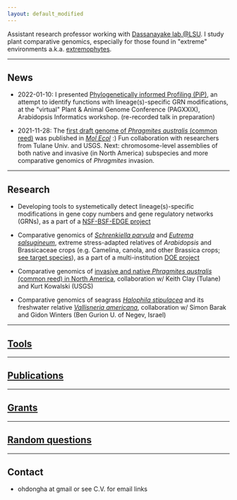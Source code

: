 ```yaml
---
layout: default_modified
---
```

Assistant research professor working with [Dassanayake lab.@LSU](https://www.lsugenomics.org/). I study plant comparative genomics, especially for those found in "extreme" environments a.k.a. [extremophytes](https://genomebiology.biomedcentral.com/articles/10.1186/gb-2012-13-3-241).

___
## News 

- 2022-01-10: I presented [Phylogenetically informed Profiling (PiP)](https://pag.confex.com/pag/xxix/meetingapp.cgi/Paper/43553), an attempt to identify functions with lineage(s)-specific GRN modifications, at the "virtual" Plant & Animal Genome Conference (PAGXXIX), Arabidopsis Informatics workshop. (re-recorded talk in preparation)

- 2021-11-28: The [first draft genome of _Phragmites australis_ (common reed)](https://genomevolution.org/coge/GenomeInfo.pl?gid=59768) was published in [_Mol Ecol_](https://doi.org/10.1111/mec.16293) :) Fun collaboration with researchers from Tulane Univ. and USGS. Next: chromosome-level assemblies of both native and invasive (in North America) subspecies and more comparative genomics of _Phragmites_ invasion.

___
## Research

- Developing tools to systemetically detect lineage(s)-specific modifications in gene copy numbers and gene regulatory networks (GRNs), as a part of a [NSF-BSF-EDGE project](https://www.nsf.gov/awardsearch/showAward?AWD_ID=1923589)

- Comparative genomics of [_Schrenkiella parvula_](https://phytozome-next.jgi.doe.gov/info/Sparvula_v2_2) and [_Eutrema salsugineum_](https://phytozome-next.jgi.doe.gov/info/Esalsugineum_v1_0), extreme stress-adapted relatives of _Arabidopsis_ and Brassicaceae crops (e.g. Camelina, canola, and other Brassica crops; [see target species](/assets/img/DOE_11crucifers_tree.png)), as a part of a  multi-institution [DOE project](https://pamspublic.science.energy.gov/WebPAMSExternal/Interface/Common/ViewPublicAbstract.aspx?rv=1e72e809-a95e-4d3b-a8b3-3d9785ebc1af&rtc=24&PRoleId=10)

- Comparative genomics of [invasive and native _Phragmites australis_ (common reed) in North America](https://nas.er.usgs.gov/queries/greatlakes/FactSheet.aspx?Species_ID=2937), collaboration w/ Keith Clay (Tulane) and Kurt Kowalski (USGS)

- Comparative genomics of seagrass [_Halophila stipulacea_](https://www.gidon-winters.com/research) and its freshwater relative [_Vallisneria americana_](https://plants.ifas.ufl.edu/plant-directory/vallisneria-americana/), collaboration w/ Simon Barak and Gidon Winters (Ben Gurion U. of Negev, Israel)

___
## [Tools](tools.md)

___
## [Publications](publications.md)

___
## [Grants](grants.md)

___
## [Random questions](random.md)

___
## Contact
- ohdongha at gmail or see C.V. for email links